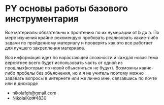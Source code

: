 # PY основы работы базового инструментария

Все материалы обязательны к прочтению по их нумерации от b до a. По мере изучения крайне рекомендую пробовать
реализовать какие-либо задачи по пройденному материалу и проверять как это все работает для лучшего закрепления
материала.

Вся информация идет по нарастающей сложности и каждая новая тема вероятнее всего будет использовать часть от одной из
прошлых(которые по новой объясняться не будут). Возможны какие-либо пробелы без объяснения, но и я не учитель поэтому
можно задавать вопросы в интернете или же лично мне, связавшись по почте или в дискорде
- nikolafgh@gmail.com
- NikolaiKot#4830
